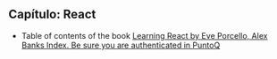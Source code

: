 ## Capítulo: React 

* Table of contents of the book [Learning React by Eve Porcello, Alex Banks Index. Be sure you are authenticated in PuntoQ](learning-react.md)